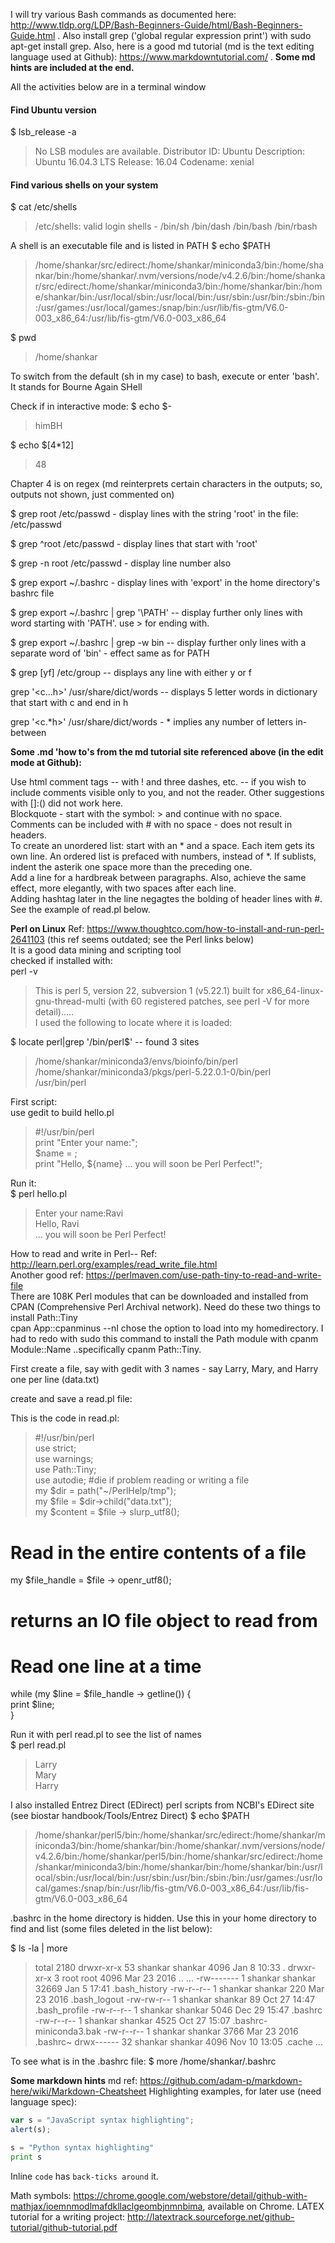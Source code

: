 I will try various Bash commands as documented here: http://www.tldp.org/LDP/Bash-Beginners-Guide/html/Bash-Beginners-Guide.html . 
Also install grep ('global regular expression print') with sudo apt-get install grep.
Also, here is a good md tutorial (md is the text editing language used at Github): https://www.markdowntutorial.com/ . 
**Some md hints are included at the end.** 

All the activities below are in a terminal window

#### Find Ubuntu version
$ lsb_release -a  
>No LSB modules are available.
Distributor ID:	Ubuntu
Description:	Ubuntu 16.04.3 LTS
Release:	16.04
Codename:	xenial

#### Find various shells on your system
$ cat /etc/shells  
>/etc/shells: valid login shells - 
/bin/sh
/bin/dash
/bin/bash
/bin/rbash

A shell is an executable file and is listed in PATH
$ echo $PATH   
>/home/shankar/src/edirect:/home/shankar/miniconda3/bin:/home/shankar/bin:/home/shankar/.nvm/versions/node/v4.2.6/bin:/home/shankar/src/edirect:/home/shankar/miniconda3/bin:/home/shankar/bin:/home/shankar/bin:/usr/local/sbin:/usr/local/bin:/usr/sbin:/usr/bin:/sbin:/bin:/usr/games:/usr/local/games:/snap/bin:/usr/lib/fis-gtm/V6.0-003_x86_64:/usr/lib/fis-gtm/V6.0-003_x86_64

$ pwd 
>/home/shankar

To switch from the default (sh in my case) to bash, execute or enter 'bash'. It stands for Bourne Again SHell

Check if in interactive mode:
$ echo $-
>himBH

$ echo $[4*12]
>48

Chapter 4 is on regex (md reinterprets certain characters in the outputs; so, outputs not shown, just commented on)

$ grep root /etc/passwd  - display lines with the string 'root' in the file: /etc/passwd

$ grep ^root /etc/passwd  - display lines that start with 'root'
 
$ grep -n root /etc/passwd - display line number also
 
$ grep export ~/.bashrc - display lines with 'export' in the home directory's bashrc file
 
$ grep export ~/.bashrc | grep '\PATH' -- display further only lines with word starting with 'PATH'. use \> for ending with.

$ grep export ~/.bashrc | grep -w bin -- display further only lines with a separate word of 'bin' - effect same as for PATH

$ grep [yf] /etc/group -- displays any line with either y or f

grep '\<c...h\>' /usr/share/dict/words  -- displays 5 letter words in dictionary that start with c and end in h 

grep '\<c.*h\>' /usr/share/dict/words  - * implies any number of letters in-between

<!--- Continue with Chapter 5 on sed and Chapter 6 on AWK --->

**Some .md 'how to's from the md tutorial site referenced above (in the edit mode at Github):**

<!---
The latest news from the [BBC]: # (www.bbc.com)  
--->
Use html comment tags -- with ! and three dashes, etc. -- if you wish to include comments visible only to you, and  not the reader. Other suggestions
with []:() did not work here.   
Blockquote - start with the symbol: > and continue with no space. Comments can be included with # with no space - does not result in headers.  
To create an unordered list: start with an * and a space. Each item gets its own line. An ordered list is prefaced with numbers, instead of *. If sublists, indent the asterik one space more than the preceding one.  
Add a line for a hardbreak between paragraphs. Also, achieve the same effect, more elegantly, with two spaces after each line.    
Adding hashtag later in the line negagtes the bolding of header lines with #. See the example of read.pl below.  

**Perl on Linux**  Ref: https://www.thoughtco.com/how-to-install-and-run-perl-2641103  (this ref seems outdated; see the Perl links below)     
It is a good data mining and scripting tool    
checked if installed with:   
perl -v
>This is perl 5, version 22, subversion 1 (v5.22.1) built for x86_64-linux-gnu-thread-multi
(with 60 registered patches, see perl -V for more detail).....  
I used the following to locate where it is loaded:
 
$ locate perl|grep '/bin/perl$' -- found 3 sites  
>/home/shankar/miniconda3/envs/bioinfo/bin/perl  
/home/shankar/miniconda3/pkgs/perl-5.22.0.1-0/bin/perl  
/usr/bin/perl  

First script:    
use gedit to build hello.pl
>#!/usr/bin/perl  
print "Enter your name:";  
$name = <STDIN>;  
print "Hello, ${name} ... you will soon be Perl Perfect!";  

Run it:    
$ perl hello.pl  
>Enter your name:Ravi  
Hello, Ravi  
 ... you will soon be Perl Perfect!  
 
How to read and write in Perl-- Ref: http://learn.perl.org/examples/read_write_file.html   
Another good ref: https://perlmaven.com/use-path-tiny-to-read-and-write-file   
There are 108K Perl modules that can be downloaded and installed from CPAN (Comprehensive Perl Archival network).
Need do these two things to install Path::Tiny  
cpan App::cpanminus  --nI chose the option to load into my homedirectory. I had to redo with sudo this command
to install the Path module with cpanm Module::Name ..specifically cpanm Path::Tiny. 

First create a file, say with gedit with 3 names - say Larry, Mary, and Harry one per line (data.txt)  

create and save a read.pl file: 

This is the code in read.pl:  
>#!/usr/bin/perl  
use strict;  
use warnings;  
use Path::Tiny;  
use autodie; #die if problem reading or writing a file  
my $dir = path("~/PerlHelp/tmp");  
my $file = $dir->child("data.txt");  
my $content = $file -> slurp_utf8();  
# Read in the entire contents of a file    
my $file_handle = $file -> openr_utf8();  
# returns an IO file object to read from 
# Read one line at a time 
while (my $line = $file_handle -> getline()) {     
	print $line;  
}  


Run it with perl read.pl to see the list of names  
$ perl read.pl
>Larry  
Mary  
Harry  

I also installed Entrez Direct (EDirect) perl scripts from NCBI's EDirect site (see biostar handbook/Tools/Entrez Direct)
$ echo $PATH
>/home/shankar/perl5/bin:/home/shankar/src/edirect:/home/shankar/miniconda3/bin:/home/shankar/bin:/home/shankar/.nvm/versions/node/v4.2.6/bin:/home/shankar/perl5/bin:/home/shankar/src/edirect:/home/shankar/miniconda3/bin:/home/shankar/bin:/home/shankar/bin:/usr/local/sbin:/usr/local/bin:/usr/sbin:/usr/bin:/sbin:/bin:/usr/games:/usr/local/games:/snap/bin:/usr/lib/fis-gtm/V6.0-003_x86_64:/usr/lib/fis-gtm/V6.0-003_x86_64

.bashrc in the home directory is hidden. Use this in your home directory to find and list (some files deleted in the list below):

$ ls -la  | more

>total 2180
drwxr-xr-x  53 shankar shankar    4096 Jan  8 10:33 .
drwxr-xr-x   3 root    root       4096 Mar 23  2016 ..
...
-rw-------   1 shankar shankar   32669 Jan  5 17:41 .bash_history
-rw-r--r--   1 shankar shankar     220 Mar 23  2016 .bash_logout
-rw-rw-r--   1 shankar shankar      89 Oct 27 14:47 .bash_profile
-rw-r--r--   1 shankar shankar    5046 Dec 29 15:47 .bashrc
-rw-r--r--   1 shankar shankar    4525 Oct 27 15:07 .bashrc-miniconda3.bak
-rw-r--r--   1 shankar shankar    3766 Mar 23  2016 .bashrc~
drwx------  32 shankar shankar    4096 Nov 10 13:05 .cache
...

To see what is in the .bashrc file:
$ more /home/shankar/.bashrc


**Some markdown hints**
md ref: https://github.com/adam-p/markdown-here/wiki/Markdown-Cheatsheet
Highlighting examples, for later use (need language spec):
```javascript
var s = "JavaScript syntax highlighting";
alert(s);
```
 
```python
s = "Python syntax highlighting"
print s
```
Inline `code` has `back-ticks around` it.

Math symbols: https://chrome.google.com/webstore/detail/github-with-mathjax/ioemnmodlmafdkllaclgeombjnmnbima, available on Chrome.
LATEX tutorial for a writing project: http://latextrack.sourceforge.net/github-tutorial/github-tutorial.pdf





